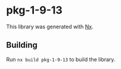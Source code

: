 # pkg-1-9-13

This library was generated with [Nx](https://nx.dev).

## Building

Run `nx build pkg-1-9-13` to build the library.
